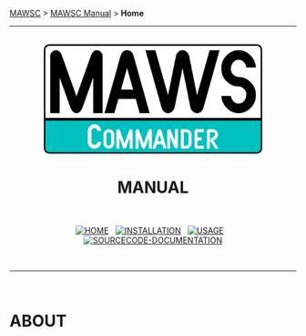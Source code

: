 <!-- b220618.112932 -->

[MAWSC](../../../) &gt; [MAWSC Manual](MAWSC-Manual.md) &gt; **Home**

***

<br>

<div align="center">

  <img src="../../.github/Logo/maws-logo-commander-512x256.png" alt="MAWSC logo" width="384">
  <h1> 
    MANUAL
  </h1>

  <br>
  
  [![HOME](https://img.shields.io/badge/HOME-00c0c0?style=for-the-badge)](MAWSC-Manual.md)&nbsp;&nbsp;&nbsp;[![INSTALLATION](https://img.shields.io/badge/INSTALLATION-007474?style=for-the-badge)](../Installation/MAWSC-Installation.md)&nbsp;&nbsp;&nbsp;[![USAGE](https://img.shields.io/badge/USAGE-007474?style=for-the-badge)](..//Usage/MAWSC-Usage.md)&nbsp;&nbsp;&nbsp;[![SOURCECODE-DOCUMENTATION](https://img.shields.io/badge/SOURCECODE%20DOCUMENTATION-007474?style=for-the-badge)](../Sourcecode/MAWSC-Sourcecode.md)

</div>

<br>

***

<br>

# ABOUT
